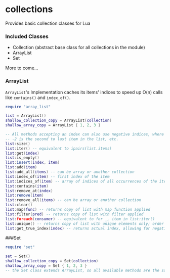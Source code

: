 # collections
Provides basic collection classes for Lua

### Included Classes
- Collection (abstract base class for all collections in the module)
- ArrayList
- Set

More to come...

### ArrayList

`ArrayList`'s Implementation caches its items' indices to speed up O(n) calls like `contains()` and `index_of()`.

```lua
require "array_list"

list = ArrayList()
shallow_collection_copy = ArrayList(collection)
shallow_array_copy = ArrayList { 1, 2, 3 }

-- All methods accepting an index can also use negative indices, where -1 is the last item in the list,
-- -2 is the second to last item in the list, etc.
list:size()
list:iter() -- equivalent to ipairs(list.items)
list:get(index)
list:is_empty()
list:insert(index, item)
list:add(item)
list:add_all(items) -- can be array or another collection
list:index_of(item) -- first index of the item
list:indices_of(item) -- array of indices of all occurrences of the item
list:contains(item)
list:remove_at(index)
list:remove(item)
list:remove_all(items) -- can be array or another collection
list:clear()
list:map(func) -- returns copy of list with map function applied
list:filter(pred) -- returns copy of list with filter applied
list:foreach(consumer) -- equivalent to for _, item in list:iter()
list:unique() -- returns copy of list with unique elements only; order is preserved
list:get_true_index(index) -- returns actual index, allowing for negative indices
```

###Set

```lua
require "set"

set = Set()
shallow_collection_copy = Set(collection)
shallow_array_copy = Set { 1, 2, 3 }
-- the Set class extends ArrayList, so all available methods are the same.
```

